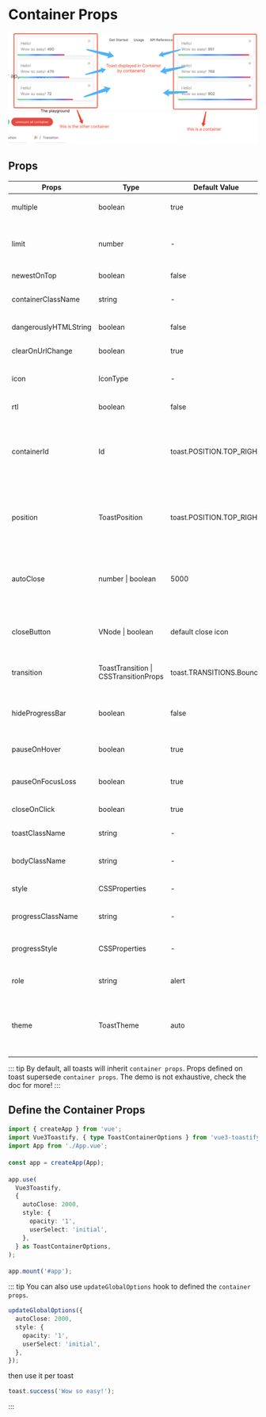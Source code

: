# Container Props

![](./desc.png)

## Props

| Props                | Type              | Default Value            | Description     |
| -------------------- | ----------------- | ------------------------ | --------------- |
| multiple | boolean | true | display multiple at the same time |
| limit | number | - | limit the number of toast displayed at the same time |
| newestOnTop | boolean | false | Display newest toast on top |
| containerClassName | string | - | Add optional classes to the container |
| dangerouslyHTMLString | boolean | false | render unsafe string, like html tag |
| clearOnUrlChange | boolean | true | clear all toasts on url change |
| icon | IconType | - | Used to display a custom icon. Set it to `false` to prevent |
| rtl | boolean | false | Support right to left content |
| containerId | Id | toast.POSITION.TOP_RIGHT | Used to identify the Container when working with multiple container. Also used to set the id attribute |
| position | ToastPosition | toast.POSITION.TOP_RIGHT | One of top-right, top-center, top-left, bottom-right, bottom-center, bottom-left |
| autoClose | number \| boolean | 5000 | Delay in ms to close the toast. If set to false, the notification needs to be closed manually |
| closeButton | VNode \| boolean | default close icon | Replace the default close button or `false` to hide the button |
| transition | ToastTransition \| CSSTransitionProps | toast.TRANSITIONS.Bounce | A reference to a valid transition animation |
| hideProgressBar   | boolean        | false     | Display or not the progress bar below the toast(remaining time) |
| pauseOnHover      | boolean        | true      | Keep the timer running or not on hover |
| pauseOnFocusLoss  | boolean        | true      | Pause the timer when the window loses focus |
| closeOnClick      | boolean        | true      | Dismiss toast on click |
| toastClassName    | string         | -         | Add optional classes to the toast |
| bodyClassName     | string         | -         | Add optional classes to the toast body |
| style             | CSSProperties  | -         | Add optional inline style to the container |
| progressClassName | string         | -         | Add optional classes to the progress bar |
| progressStyle     | CSSProperties  | -         | Add optional inline style to the progress bar |
| role              | string         | alert     | Define the ARIA role for the toasts |
| theme             | ToastTheme     | auto | One of auto, light, dark, colored, `auto` means automatically detects system theme colors |

::: tip
By default, all toasts will inherit `container props`. Props defined on toast supersede `container props`. The demo is not exhaustive, check the doc for more!
:::

## Define the Container Props

```ts
import { createApp } from 'vue';
import Vue3Toastify, { type ToastContainerOptions } from 'vue3-toastify';
import App from './App.vue';

const app = createApp(App);

app.use(
  Vue3Toastify,
  {
    autoClose: 2000,
    style: {
      opacity: '1',
      userSelect: 'initial',
    },
  } as ToastContainerOptions,
);

app.mount('#app');
```

::: tip
You can also use `updateGlobalOptions` hook to defined the `container props`.

```ts
updateGlobalOptions({
  autoClose: 2000,
  style: {
    opacity: '1',
    userSelect: 'initial',
  },
});
```

then use it per toast

```ts
toast.success('Wow so easy!');
```
:::
